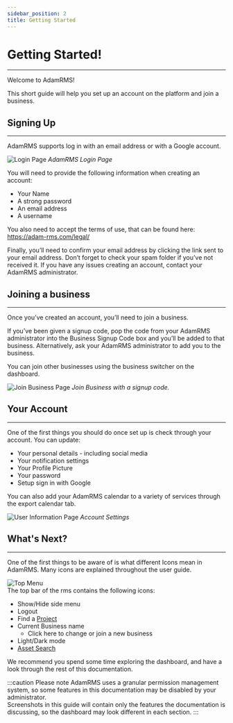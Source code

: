 ```yaml
---
sidebar_position: 2
title: Getting Started
---
```


# Getting Started!
---

Welcome to AdamRMS!

This short guide will help you set up an account on the platform and join a business.

## Signing Up
---
AdamRMS supports log in with an email address or with a Google account. 

![Login Page](/img/tutorial/base/gettingStarted-login.png "AdamRMS Login Page")
*AdamRMS Login Page*

You will need to provide the following information when creating an account:
- Your Name
- A strong password
- An email address
- A username

You also need to accept the terms of use, that can be found here: https://adam-rms.com/legal/

Finally, you’ll need to confirm your email address by clicking the link sent to your email address. Don’t forget to check your spam folder if you’ve not received it.
If you have any issues creating an account, contact your AdamRMS administrator.

## Joining a business
---
Once you’ve created an account, you’ll need to join a business.

If you’ve been given a signup code, pop the code from your AdamRMS administrator into the Business Signup Code box and you’ll be added to that business.
Alternatively, ask your AdamRMS administrator to add you to the business.

You can join other businesses using the business switcher on the dashboard.

![Join Business Page](/img/tutorial/base/gettingStarted-joinBusiness.png "Join Business with a signup code")
*Join Business with a signup code.*

## Your Account
---
One of the first things you should do once set up is check through your account.
You can update:
- Your personal details - including social media
- Your notification settings
- Your Profile Picture
- Your password
- Setup sign in with Google

You can also add your AdamRMS calendar to a variety of services through the export calendar tab.

![User Information Page](/img/tutorial/base/gettingStarted-user.png "Account Settings")
*Account Settings*

## What's Next?
---
One of the first things to be aware of is what different Icons mean in AdamRMS. Many icons are explained throughout the
user guide.  

![Top Menu](/img/tutorial/base/start-menu.png "Top Navigation Bar")  
The top bar of the rms contains the following icons:
- Show/Hide side menu
- Logout
- Find a [Project](../projects/projects)
- Current Business name 
  - Click here to change or join a new business
- Light/Dark mode
- [Asset Search](../assets/finding-assets)


We recommend you spend some time exploring the dashboard, and have a look through the rest of this documentation.

:::caution Please note
AdamRMS uses a granular permission management system, so some features in this documentation may be disabled by your administrator.   
Screenshots in this guide will contain only the features the documentation is discussing, so the dashboard may look different in each section.
:::